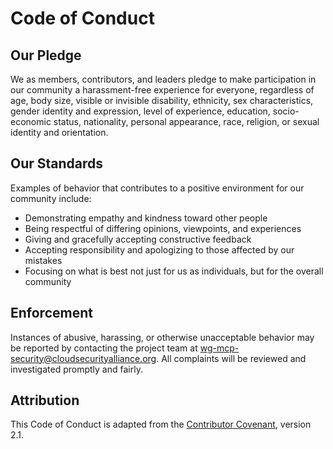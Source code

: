 # Code of Conduct

## Our Pledge

We as members, contributors, and leaders pledge to make participation in our community a harassment-free experience for everyone, regardless of age, body size, visible or invisible disability, ethnicity, sex characteristics, gender identity and expression, level of experience, education, socio-economic status, nationality, personal appearance, race, religion, or sexual identity and orientation.

## Our Standards

Examples of behavior that contributes to a positive environment for our community include:

- Demonstrating empathy and kindness toward other people
- Being respectful of differing opinions, viewpoints, and experiences
- Giving and gracefully accepting constructive feedback
- Accepting responsibility and apologizing to those affected by our mistakes
- Focusing on what is best not just for us as individuals, but for the overall community

## Enforcement

Instances of abusive, harassing, or otherwise unacceptable behavior may be reported by contacting the project team at wg-mcp-security@cloudsecurityalliance.org. All complaints will be reviewed and investigated promptly and fairly.

## Attribution

This Code of Conduct is adapted from the [Contributor Covenant](https://contributor-covenant.org), version 2.1.
